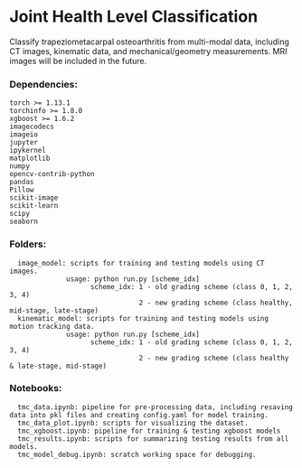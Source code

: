 # Joint Health Level Classification
Classify trapeziometacarpal osteoarthritis from multi-modal data, including CT images, kinematic data, and mechanical/geometry measurements. MRI images will be included in the future.
### Dependencies:
    torch >= 1.13.1
    torchinfo >= 1.8.0
    xgboost >= 1.6.2
    imagecodecs
    imageio 
    jupyter
    ipykernel 
    matplotlib  
    numpy 
    opencv-contrib-python  
    pandas
    Pillow  
    scikit-image 
    scikit-learn 
    scipy
    seaborn 
  
### Folders:
      image_model: scripts for training and testing models using CT images.
                  usage: python run.py [scheme_idx]
                        scheme_idx: 1 - old grading scheme (class 0, 1, 2, 3, 4)
                                    2 - new grading scheme (class healthy, mid-stage, late-stage)
      kinematic_model: scripts for training and testing models using motion tracking data.
                  usage: python run.py [scheme_idx]
                        scheme_idx: 1 - old grading scheme (class 0, 1, 2, 3, 4)
                                    2 - new grading scheme (class healthy & late-stage, mid-stage)
### Notebooks:
      tmc_data.ipynb: pipeline for pre-processing data, including resaving data into pkl files and creating config.yaml for model training.
      tmc_data_plot.ipynb: scripts for visualizing the dataset.
      tmc_xgboost.ipynb: pipeline for training & testing xgboost models
      tmc_results.ipynb: scripts for summarizing testing results from all models.
      tmc_model_debug.ipynb: scratch working space for debugging.
      

